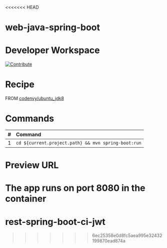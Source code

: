 <<<<<<< HEAD
# web-java-spring-boot

# Developer Workspace

[![Contribute](http://beta.codenvy.com/factory/resources/codenvy-contribute.svg)](http://beta.codenvy.com/f?id=sz7uzyofb8olekkn)

# Recipe

FROM [codenvy/ubuntu_jdk8](https://hub.docker.com/r/codenvy/ubuntu_jdk8/)

# Commands

| #       | Command           | 
| :------------- |:------------- |
| 1      | `cd ${current.project.path} && mvn spring-boot:run` |

# Preview URL

The app runs on port 8080 in the container
=======
# rest-spring-boot-ci-jwt
>>>>>>> 6ec25358e0d8fc5aea995e32432199870ead874a
